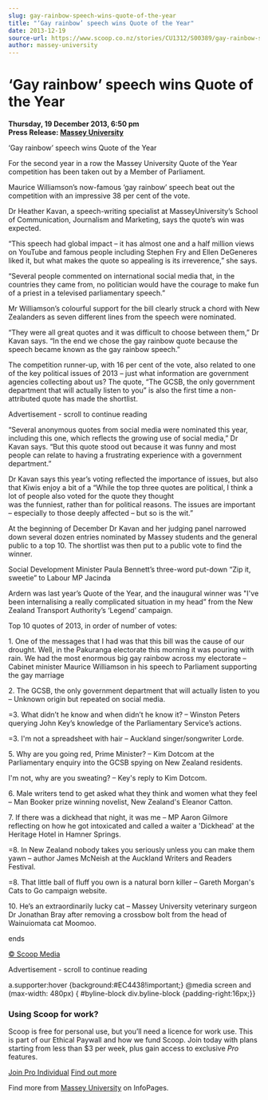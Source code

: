 ```yaml
---
slug: gay-rainbow-speech-wins-quote-of-the-year
title: "‘Gay rainbow’ speech wins Quote of the Year"
date: 2013-12-19
source-url: https://www.scoop.co.nz/stories/CU1312/S00389/gay-rainbow-speech-wins-quote-of-the-year.htm
author: massey-university
---
```

‘Gay rainbow’ speech wins Quote of the Year
===========================================

**Thursday, 19 December 2013, 6:50 pm**  
**Press Release: [Massey University](https://info.scoop.co.nz/Massey_University)**

‘Gay rainbow’ speech wins Quote of the Year

For the second year in a row the Massey University Quote of the Year competition has been taken out by a Member of Parliament.

Maurice Williamson’s now-famous ‘gay rainbow’ speech beat out the competition with an impressive 38 per cent of the vote.

Dr Heather Kavan, a speech-writing specialist at MasseyUniversity’s School of Communication, Journalism and Marketing, says the quote’s win was expected.

“This speech had global impact – it has almost one and a half million views on YouTube and famous people including Stephen Fry and Ellen DeGeneres liked it, but what makes the quote so appealing is its irreverence,” she says.

“Several people commented on international social media that, in the countries they came from, no politician would have the courage to make fun of a priest in a televised parliamentary speech.”

Mr Williamson’s colourful support for the bill clearly struck a chord with New Zealanders as seven different lines from the speech were nominated.

“They were all great quotes and it was difficult to choose between them,” Dr Kavan says. “In the end we chose the gay rainbow quote because the speech became known as the gay rainbow speech.”

The competition runner-up, with 16 per cent of the vote, also related to one of the key political issues of 2013 – just what information are government agencies collecting about us? The quote, “The GCSB, the only government department that will actually listen to you” is also the first time a non-attributed quote has made the shortlist.

Advertisement - scroll to continue reading





“Several anonymous quotes from social media were nominated this year, including this one, which reflects the growing use of social media,” Dr Kavan says. “But this quote stood out because it was funny and most people can relate to having a frustrating experience with a government department.”

Dr Kavan says this year’s voting reflected the importance of issues, but also that Kiwis enjoy a bit of a “While the top three quotes are political, I think a lot of people also voted for the quote they thought  
was the funniest, rather than for political reasons. The issues are important – especially to those deeply affected – but so is the wit.”

At the beginning of December Dr Kavan and her judging panel narrowed down several dozen entries nominated by Massey students and the general public to a top 10. The shortlist was then put to a public vote to find the winner.

Social Development Minister Paula Bennett’s three-word put-down “Zip it, sweetie” to Labour MP Jacinda

Ardern was last year’s Quote of the Year, and the inaugural winner was "I've been internalising a really complicated situation in my head” from the New Zealand Transport Authority’s ‘Legend’ campaign.

Top 10 quotes of 2013, in order of number of votes:

1\. One of the messages that I had was that this bill was the cause of our drought. Well, in the Pakuranga electorate this morning it was pouring with rain. We had the most enormous big gay rainbow across my electorate – Cabinet minister Maurice Williamson in his speech to Parliament supporting the gay marriage

2\. The GCSB, the only government department that will actually listen to you – Unknown origin but repeated on social media.

\=3. What didn’t he know and when didn’t he know it? – Winston Peters querying John Key’s knowledge of the Parliamentary Service’s actions.

\=3. I'm not a spreadsheet with hair – Auckland singer/songwriter Lorde.

5\. Why are you going red, Prime Minister? – Kim Dotcom at the Parliamentary enquiry into the GCSB spying on New Zealand residents.

I'm not, why are you sweating? – Key's reply to Kim Dotcom.

6\. Male writers tend to get asked what they think and women what they feel – Man Booker prize winning novelist, New Zealand's Eleanor Catton.

7\. If there was a dickhead that night, it was me – MP Aaron Gilmore reflecting on how he got intoxicated and called a waiter a 'Dickhead' at the Heritage Hotel in Hamner Springs.

\=8. In New Zealand nobody takes you seriously unless you can make them yawn – author James McNeish at the Auckland Writers and Readers Festival.

\=8. That little ball of fluff you own is a natural born killer – Gareth Morgan's Cats to Go campaign website.

10\. He’s an extraordinarily lucky cat – Massey University veterinary surgeon Dr Jonathan Bray after removing a crossbow bolt from the head of Wainuiomata cat Moomoo.

ends

[© Scoop Media](http://www.scoop.co.nz/about/terms.html)  

Advertisement - scroll to continue reading



a.supporter:hover {background:#EC4438!important;} @media screen and (max-width: 480px) { #byline-block div.byline-block {padding-right:16px;}}

### Using Scoop for work?

Scoop is free for personal use, but you’ll need a licence for work use. This is part of our Ethical Paywall and how we fund Scoop. Join today with plans starting from less than $3 per week, plus gain access to exclusive _Pro_ features.  
  
[Join Pro Individual](https://pro.scoop.co.nz/Individual/?from=ProIn24) [Find out more](https://pro.scoop.co.nz/using-scoop-for-work/?from=ProIn24)

Find more from [Massey University](https://info.scoop.co.nz/Massey_University) on InfoPages.